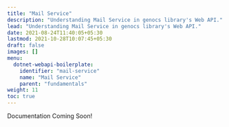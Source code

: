 ```yaml
---
title: "Mail Service"
description: "Understanding Mail Service in genocs library's Web API."
lead: "Understanding Mail Service in genocs library's Web API."
date: 2021-08-24T11:40:05+05:30
lastmod: 2021-10-28T10:07:45+05:30
draft: false
images: []
menu:
  dotnet-webapi-boilerplate:
    identifier: "mail-service"
    name: "Mail Service"
    parent: "fundamentals"
weight: 11
toc: true
---
```


Documentation Coming Soon!
